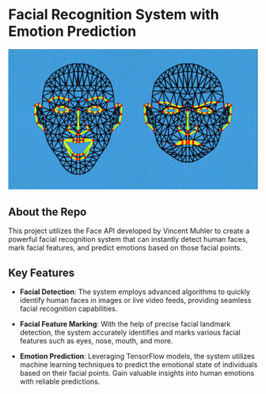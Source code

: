 # Facial Recognition System with Emotion Prediction

![ Facial Recognition System with Emotion Prediction](https://raw.githubusercontent.com/ARH-MNAJS/Facial-Recoginition-System-with-Emotion-Prediction/main/facial_recognition_system.png)

## About the Repo
 This project utilizes the Face API developed by Vincent Muhler to create a powerful facial recognition system that can instantly detect human faces, mark facial features, and predict emotions based on those facial points.

## Key Features

- **Facial Detection**: The system employs advanced algorithms to quickly identify human faces in images or live video feeds, providing seamless facial recognition capabilities.

- **Facial Feature Marking**: With the help of precise facial landmark detection, the system accurately identifies and marks various facial features such as eyes, nose, mouth, and more.

- **Emotion Prediction**: Leveraging TensorFlow models, the system utilizes machine learning techniques to predict the emotional state of individuals based on their facial points. Gain valuable insights into human emotions with reliable predictions.
